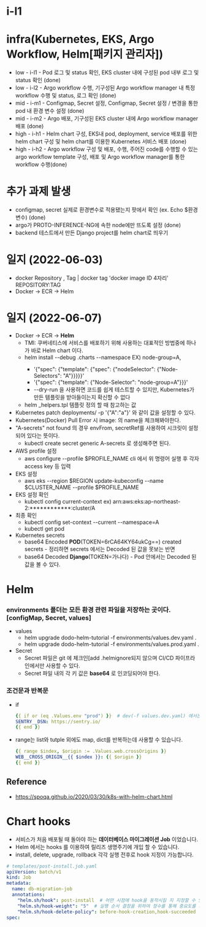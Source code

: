# i-l1

# infra(Kubernetes, EKS, Argo Workflow, Helm[패키지 관리자])

- low - i-l1 - Pod 로그 및 status 확인, EKS cluster 내에 구성된 pod 내부 로그 및 status 확인 (done)<br/>
- low - i-l2 - Argo workflow 수행, 기구성된 Argo workflow manager 내 특정 workflow 수행 및 status, 로그 확인 (done)<br/>
- mid - i-m1 - Configmap, Secret 설정, Configmap, Secret 설정 / 변경을 통한 pod 내 환경 변수 설정 (done)<br/>
- mid - i-m2 - Argo 배포, 기구성된 EKS cluster 내에 Argo workflow manager 배포 (done)<br/>
- high - i-h1 - Helm chart 구성, EKS내 pod, deployment, service 배포를 위한 helm chart 구성 및 helm chart를 이용한 Kubernetes 서비스 배포 (done)<br/>
- high - i-h2 - Argo workflow 구성 및 배포, 수행, 주어진 code를 수행할 수 있는 argo workflow template 구성, 배포 및 Argo workflow manager를 통한 workflow 수행(done)<br/>

# 추가 과제 발생

* configmap, secret 실제로 환경변수로 적용됐는지 팟에서 확인 (ex. Echo $환경변수) (done)
* argo가 PROTO-INFERENCE-NG에 속한 node에만 뜨도록 설정 (done)
* backend 테스트에서 만든 Django project를 helm chart로 띄우기

# 일지 (2022-06-03)

* docker Repository <none>, Tag <none> | docker tag 'docker image ID 4자리' REPOSITORY:TAG
* Docker -> ECR -> Helm 

# 일지 (2022-06-07)

* Docker -> ECR -> **Helm**
  * TMI: 쿠버네티스에 서비스를 배포하기 위해 사용하는 대표적인 방법중에 하나가 바로 Helm chart 이다.
  * helm install --debug <name> .charts --namespace <namespace> EX) node-group=A, 
    * '{"spec": {"template": {"spec": {"nodeSelector": {"Node-Selectors": "A"}}}}}'
    * '{"spec": {"template": {"Node-Selector": "node-group=A"}}}'
    * --dry-run 을 사용하면 코드를 쉽게 테스트할 수 있지만, Kubernetes가 만든 템플릿을 받아들이는지 확신할 수 없다
  * helm _helpers.tpl 템플릿 정의 할 때 참고하는 값
* Kubernetes patch deployments/<deployment> -p '{"A":"a"}' 와 같이 값을 설정할 수 있다.
* Kubernetes(Docker) Pull Error 시 image: 의 name을 체크해봐야한다.
* "A-secrets" not found 의 경우 envFrom, secretRef를 사용하여 시크릿이 설정되어 있다는 뜻이다.
  * kubectl create secret generic A-secrets 로 생성해주면 된다.
* AWS profile 설정
  * aws configure --profile $PROFILE_NAME cli 에서 위 명령어 실행 후 각자 access key 등 입력
* EKS 설정
  * aws eks --region $REGION update-kubeconfig --name $CLUSTER_NAME --profile $PROFILE_NAME
* EKS 설정 확인
  * kubectl config current-context ex) arn:aws:eks:ap-northeast-2:************:cluster/A
* 최종 확인
  * kubectl config set-context --current --namespace=A
  * kubectl get pod
* Kubernetes secrets 
  * base64 Encoded **POD**(TOKEN=6rCA64KY64ukCg==) created secrets - 정리하면 secrets 에서는 Decoded 된 값을 못보는 반면
  * base64 Decoded **Django**(TOKEN=가나다) - Pod 안에서는 Decoded 된 값을 볼 수 있다.

# Helm

### environments 폴더는 모든 환경 관련 파일을 저장하는 곳이다. [configMap, Secret, values]
* values
  * helm upgrade dodo-helm-tutorial -f environments/values.dev.yaml .
  * helm upgrade dodo-helm-tutorial -f environments/values.prod.yaml .
* Secret
  * Secret 파일은 git 에 체크인[add .helmignore되지 않으며 CI/CD 파이프라인에서만 사용할 수 있다.
  * Secret 파일 내의 각 키 값은 **base64** 로 인코딩되어야 한다.

### 조건문과 반복문

* if
  ```yaml
  {{ if or (eq .Values.env "prod") }}  # dev(-f values.dev.yaml) 에서는 아래 SENTRY__DSN 의 값을 볼 수 없다
  SENTRY__DSN: https://sentry.io/
  {{ end }}
  ```

* range는 list와 tutple 외에도 map, dict를 반복하는데 사용할 수 있습니다.
  ```yaml
  {{ range $index, $origin := .Values.web.crossOrigins }}
  WEB__CROSS_ORIGIN__{{ $index }}: {{ $origin }}
  {{ end }}
  ```

## Reference 

* https://spoqa.github.io/2020/03/30/k8s-with-helm-chart.html

# Chart hooks

* 서비스가 처음 배포될 때 돌아야 하는 **데이터베이스 마이그레이션 Job** 이었습니다.
* Helm 에서는 hooks 를 이용하여 릴리즈 생명주기에 개입 할 수 있습니다.
* install, delete, upgrade, rollback 각각 실행 전후로 hook 지정이 가능합니다.

```yaml
# templates/post-install.job.yaml
apiVersion: batch/v1
kind: Job
metadata:
  name: db-migration-job
  annotations:
    "helm.sh/hook": post-install  # 어떤 시점에 hook을 동작시킬 지 지정할 수 있으며 ',' 를 통해 여러 시점을 지정 할 수 있습니다.
    "helm.sh/hook-weight": "5"  # 실행 순서 결정을 위하여 정수를 통해 중요도를 지정 할 수 있으며 문자열로 정의해야 합니다.
    "helm.sh/hook-delete-policy": before-hook-creation,hook-succeeded  # hook을 언제 삭제할지 설정할 수 있으며 지정하지 않을 경우 다음 hook 이 생성될 때 사라집니다.
spec:
```